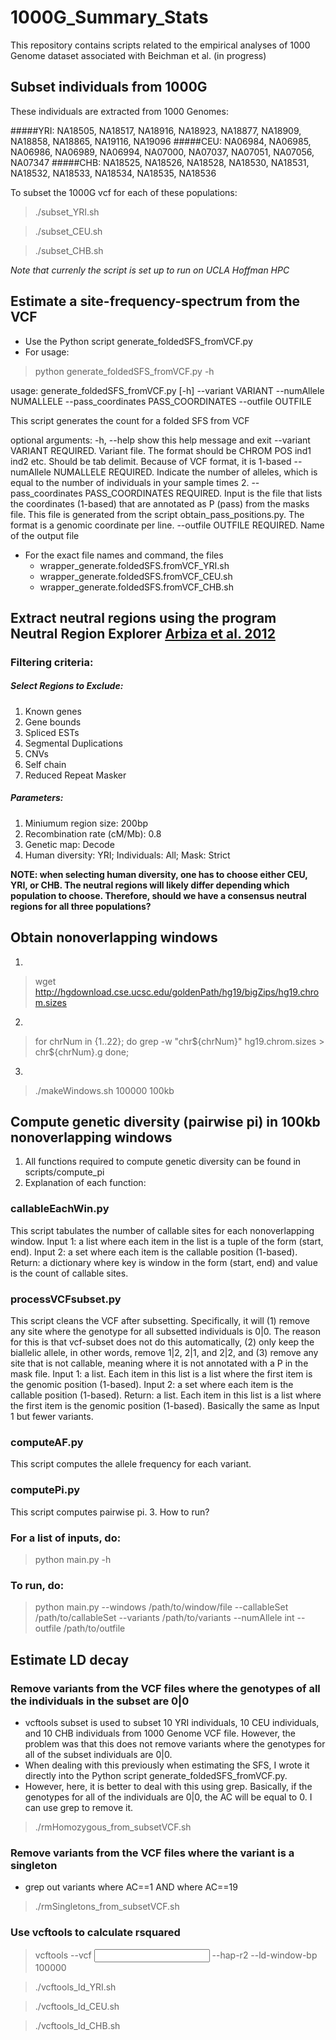 # 1000G_Summary_Stats
This repository contains scripts related to the empirical analyses of 1000 Genome dataset associated with Beichman et al. (in progress)

## Subset individuals from 1000G
These individuals are extracted from 1000 Genomes:

#####YRI:
NA18505, NA18517, NA18916, NA18923, NA18877, NA18909, NA18858, NA18865, NA19116, NA19096
#####CEU:
NA06984, NA06985, NA06986, NA06989, NA06994, NA07000, NA07037, NA07051, NA07056, NA07347
#####CHB:
NA18525, NA18526, NA18528, NA18530, NA18531, NA18532, NA18533, NA18534, NA18535, NA18536

To subset the 1000G vcf for each of these populations:

> ./subset_YRI.sh

> ./subset_CEU.sh

> ./subset_CHB.sh

*Note that currenly the script is set up to run on UCLA Hoffman HPC*

## Estimate a site-frequency-spectrum from the VCF

* Use the Python script generate_foldedSFS_fromVCF.py
* For usage:

>python generate_foldedSFS_fromVCF.py -h

usage: generate_foldedSFS_fromVCF.py [-h] --variant VARIANT --numAllele
                                     NUMALLELE --pass_coordinates
                                     PASS_COORDINATES --outfile OUTFILE

This script generates the count for a folded SFS from VCF

optional arguments:
  -h, --help            show this help message and exit
  --variant VARIANT     REQUIRED. Variant file. The format should be CHROM POS
                        ind1 ind2 etc. Should be tab delimit. Because of VCF
                        format, it is 1-based
  --numAllele NUMALLELE
                        REQUIRED. Indicate the number of alleles, which is
                        equal to the number of individuals in your sample
                        times 2.
  --pass_coordinates PASS_COORDINATES
                        REQUIRED. Input is the file that lists the coordinates
                        (1-based) that are annotated as P (pass) from the
                        masks file. This file is generated from the script
                        obtain_pass_positions.py. The format is a genomic
                        coordinate per line.
  --outfile OUTFILE     REQUIRED. Name of the output file

* For the exact file names and command, the files
  + wrapper_generate.foldedSFS.fromVCF_YRI.sh
  + wrapper_generate.foldedSFS.fromVCF_CEU.sh
  + wrapper_generate.foldedSFS.fromVCF_CHB.sh

## Extract neutral regions using the program Neutral Region Explorer [Arbiza et al. 2012](http://nre.cb.bscb.cornell.edu/nre/)
### Filtering criteria:
##### Select Regions to Exclude: 
1. Known genes 
2. Gene bounds 
3. Spliced ESTs
4. Segmental Duplications
5. CNVs
6. Self chain
7. Reduced Repeat Masker

##### Parameters:
1. Miniumum region size: 200bp
2. Recombination rate (cM/Mb): 0.8
3. Genetic map: Decode
4. Human diversity: YRI; Individuals: All; Mask: Strict

**NOTE: when selecting human diversity, one has to choose either CEU, YRI, or CHB. The neutral regions will likely differ depending which population to choose. Therefore, should we have a consensus neutral regions for all three populations?**

## Obtain nonoverlapping windows
1. 
>wget http://hgdownload.cse.ucsc.edu/goldenPath/hg19/bigZips/hg19.chrom.sizes


2. 
>for chrNum in {1..22}; do
grep -w "chr${chrNum}" hg19.chrom.sizes > chr${chrNum}.g
done;

3. 
>./makeWindows.sh 100000 100kb

## Compute genetic diversity (pairwise pi) in 100kb nonoverlapping windows

1. All functions required to compute genetic diversity can be found in scripts/compute_pi
2. Explanation of each function:

### callableEachWin.py
This script tabulates the number of callable sites for each nonoverlapping window.
Input 1: a list where each item in the list is a tuple of the form (start, end).
Input 2: a set where each item is the callable position (1-based).
Return: a dictionary where key is window in the form (start, end) and value is the count of callable sites.

### processVCFsubset.py
This script cleans the VCF after subsetting. Specifically, it will (1) remove any site where the genotype for all subsetted individuals is 0|0. The reason for this is that vcf-subset does not do this automatically, (2) only keep the biallelic allele, in other words, remove 1|2, 2|1, and 2|2, and (3) remove any site that is not callable, meaning where it is not annotated with a P in the mask file.
Input 1: a list. Each item in this list is a list where the first item is the genomic position (1-based).
Input 2: a set where each item is the callable position (1-based).
Return: a list. Each item in this list is a list where the first item is the genomic position (1-based). Basically the same as Input 1 but fewer variants.

### computeAF.py
This script computes the allele frequency for each variant.

### computePi.py
This script computes pairwise pi. 
3. How to run?
### For a list of inputs, do:

>python main.py -h 

### To run, do:

>python main.py --windows /path/to/window/file --callableSet /path/to/callableSet --variants /path/to/variants --numAllele int --outfile /path/to/outfile

## Estimate LD decay
### Remove variants from the VCF files where the genotypes of all the individuals in the subset are 0|0
* vcftools subset is used to subset 10 YRI individuals, 10 CEU individuals, and 10 CHB individuals from 1000 Genome VCF file. However, the problem was that this does not remove variants where the genotypes for all of the subset individuals are 0|0. 
* When dealing with this previously when estimating the SFS, I wrote it directly into the Python script generate_foldedSFS_fromVCF.py. 
* However, here, it is better to deal with this using grep. Basically, if the genotypes for all of the individuals are 0|0, the AC will be equal to 0. I can use grep to remove it. 

>./rmHomozygous_from_subsetVCF.sh

### Remove variants from the VCF files where the variant is a singleton
* grep out variants where AC==1 AND where AC==19

>./rmSingletons_from_subsetVCF.sh

### Use vcftools to calculate rsquared

>vcftools --vcf <input vcf> --hap-r2 --ld-window-bp 100000

>./vcftools_ld_YRI.sh

>./vcftools_ld_CEU.sh

>./vcftools_ld_CHB.sh
